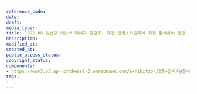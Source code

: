 ```yaml
---
reference_code: 
date: 
draft: 
media_type: 
title: 1992.08 일본군'위안부'피해자 황금주, 유엔 인권소위원회에 직접 참석하여 증언
description: 
modified_at: 
created_at: 
public_access_status: 
copyright_status: 
components:
- https://wwm3.s3.ap-northeast-2.amazonaws.com/exhibition/2층+전시/운동사관/연대로희망을만들다/1992.08+일본군'위안부'피해자+황금주,+유엔+인권소위원회에+직접+참석하여+증언.jpg
tags:
- 
---
```

